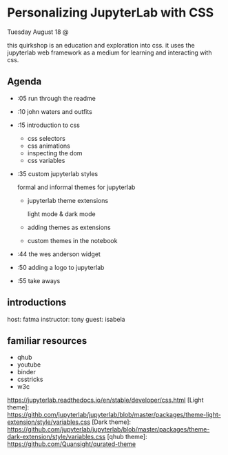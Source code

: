 # Personalizing JupyterLab with CSS

Tuesday August 18 @

this quirkshop is an education and exploration into css.
it uses the jupyterlab web framework as a medium for learning
and interacting with css.

## Agenda

* :05 run through the readme
* :10 john waters and outfits
* :15 introduction to css

    * css selectors
    * css animations
    * inspecting the dom
    * css variables
    
* :35 custom jupyterlab styles

    formal and informal themes for jupyterlab
    * jupyterlab theme extensions
        
        light mode & dark mode

    * adding themes as extensions
    * custom themes in the notebook

* :44 the wes anderson widget
* :50 adding a logo to jupyterlab
* :55 take aways

## introductions

host: fatma
instructor: tony
guest: isabela

## familiar resources

* qhub
* youtube
* binder
* csstricks
* w3c

https://jupyterlab.readthedocs.io/en/stable/developer/css.html
[Light theme]: https://githb.com/jupyterlab/jupyterlab/blob/master/packages/theme-light-extension/style/variables.css
[Dark theme]: https://github.com/jupyterlab/jupyterlab/blob/master/packages/theme-dark-extension/style/variables.css
[qhub theme]: https://github.com/Quansight/qurated-theme
